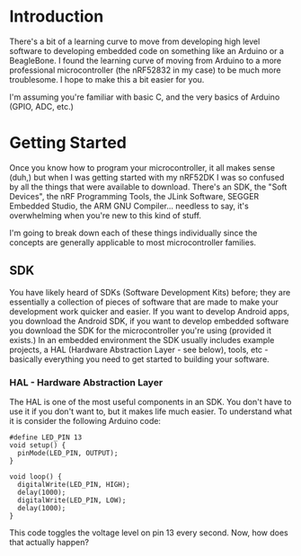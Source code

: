 # Introduction 

There's a bit of a learning curve to move from developing high level software to developing embedded code on something like an Arduino or a BeagleBone. I found the learning curve of moving from Arduino to a more professional microcontroller (the nRF52832 in my case) to be much more troublesome. I hope to make this a bit easier for you. 

I'm assuming you're familiar with basic C, and the very basics of Arduino (GPIO, ADC, etc.)

# Getting Started

Once you know how to program your microcontroller, it all makes sense (duh,) but when I was getting started with my nRF52DK I was so confused by all the things that were available to download. There's an SDK, the "Soft Devices", the nRF Programming Tools, the JLink Software, SEGGER Embedded Studio, the ARM GNU Compiler... needless to say, it's overwhelming when you're new to this kind of stuff. 

I'm going to break down each of these things individually since the concepts are generally applicable to most microcontroller families. 

## SDK 

You have likely heard of SDKs (Software Development Kits) before; they are essentially a collection of pieces of software that are made to make your development work quicker and easier. If you want to develop Android apps, you download the Android SDK, if you want to develop embedded software you download the SDK for the microcontroller you're using (provided it exists.) In an embedded environment the SDK usually includes example projects, a HAL (Hardware Abstraction Layer - see below), tools, etc - basically everything you need to get started to building your software. 

### HAL - Hardware Abstraction Layer
The HAL is one of the most useful components in an SDK. You don't have to use it if you don't want to, but it makes life much easier. To understand what it is consider the following Arduino code:

``` 
#define LED_PIN 13
void setup() {
  pinMode(LED_PIN, OUTPUT);
}

void loop() {
  digitalWrite(LED_PIN, HIGH);   
  delay(1000);                    
  digitalWrite(LED_PIN, LOW);    
  delay(1000);
}
```

This code toggles the voltage level on pin 13 every second. Now, how does that actually happen?
